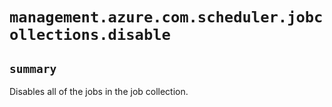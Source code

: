 # `management.azure.com.scheduler.jobcollections.disable`

## `summary`
Disables all of the jobs in the job collection.



